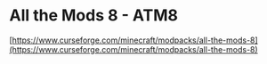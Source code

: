 # All the Mods 8 - ATM8

[https://www.curseforge.com/minecraft/modpacks/all-the-mods-8](https://www.curseforge.com/minecraft/modpacks/all-the-mods-8)
